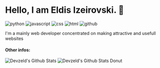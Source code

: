 # Hello, I am Eldis Izeirovski. 👋


![python](https://img.shields.io/badge/Python-0070FF?style=for-the-badge&logo=python&logoColor=white)
![javascript](https://img.shields.io/badge/JavaScript-F7DF1E?style=for-the-badge&logo=javascript&logoColor=black)
![css](https://img.shields.io/badge/CSS3-1572B6?style=for-the-badge&logo=css3&logoColor=white)
![html](https://img.shields.io/badge/HTML5-E34F26?style=for-the-badge&logo=html5&logoColor=white)
![github](https://img.shields.io/badge/Follow-100000?style=for-the-badge&logo=github&logoColor=white)



I'm a mainly web developer concentrated on making attractive and usefull websites

<!--
#### Contacts:

- E-mail: [eldis.izeirovski@gmail.com](mailto:eldis.izeirovski7@gmail.com)
- Site: [devzeld.github.io](https://devzeld.github.io)
- 
-->

#### Other infos: 
![Devzeld's Github Stats](https://github-readme-stats.vercel.app/api/top-langs/?username=anuraghazra&layout=donut&hide_border=true&theme=transparent)
![Devzeld's Github Stats Donut](https://github-readme-stats.vercel.app/api?username=devzeld&show_icons=true&layout=compact&hide_border=true&theme=transparent)

